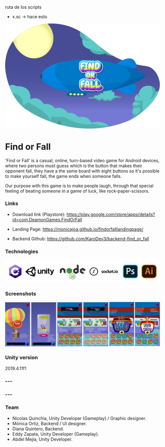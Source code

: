 
ruta de los scripts
- x.sc -> hace esto

![cover](./pictures/cover.png?raw=true "Cover")

# Find or Fall

'Find or Fall' is a casual, online, turn-based video game for Android devices, where two persons must guess which is the button that makes their opponent fall, they have a the same board with eight buttons so it's possible to make yourself fall, the game ends when someone falls.

Our purpose with this game is to make people laugh, through that special feeling of beating someone in a game of luck, like rock-paper-scissors.

### Links

- Download link (Playstore):
https://play.google.com/store/apps/details?id=com.DeamonGames.FindOrFall

- Landing Page:
https://monicajoa.github.io/findorfalllandingpage/

- Backend Github:
https://github.com/KaroDev3/backend-find_or_fall

### Technologies

![technologies](./pictures/technologies.png?raw=true "Technologies")

### Screenshots

![screenshots](./pictures/screenshots.png?raw=true "Screenshots")

### Unity version

2019.4.11f1

### ---

### ---

### Team

- Nicolas Quinchia, Unity Developer (Gameplay) / Graphic designer.
- Mónica Ortiz, Backend / UI designer.
- Diana Quintero, Backend.
- Eddy Zapata, Unity Developer (Gameplay).
- Abdel Mejía, Unity Developer.

